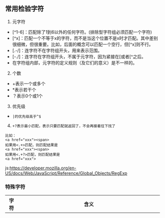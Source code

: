 ## 常用检验字符

1. 元字符
- [^1-6]：匹配除了1到6以外的任何字符。(排除型字符组必须匹配一个字符)
- [^x]：匹配一个不等于x的字符，而不是当这个位置不是x时才匹配。其中差别很细微，但很重要。比如，后面的概念可以匹配一个空行，但[^x]则不行。
- [.-/]：连字符不在字符组开头，用来表示范围。
- [-./]：连字符在字符组开头，不属于元字符，因为紧接在[或者[^之后。
- 在字符组内部，元字符的定义规则（及它们的意义）是不一样的。

2. 个数
- +表示一个或多个
- *表示若干个
- ？表示0个或1个

3. 优先级
- `|的优先级高于^$`

4. `+?表示最小匹配，表示只要匹配就返回了，不会再接着往下找了`
```
比如：
<a href="xxx"><span>
如果用<.+>匹配，则匹配结果是
<a href="xxx"><span>
如果用<.+?>匹配，则匹配结果是
<a href="xxx">
```


js:<https://developer.mozilla.org/en-US/docs/Web/JavaScript/Reference/Global_Objects/RegExp>

### 特殊字符
字符 | 含义
-----|----
\b:  |匹配一个零宽单词边界，（不要和 [\b] 混淆）。例如，/\bno/ 匹配 "at noon" 中的 "no"，/ly\b/ 匹配 "possibly yesterday." 中的 "ly"。

## 常用
^     匹配字符串的开始位置
.*    .匹配任意字符，*匹配数量0到正无穷 
\.    斜杠用来转义，\.匹配
(jpg|gif|png|bmp)   匹配jpg或gif或png或bmp
$     匹配字符串的结束位置
i     不区分大小写
/^.*\.(jpg|gif|png|bmp)$/i;  合起来就是匹配以.jpg或.GIF或....结尾的任意字符串，大写或小写无所谓